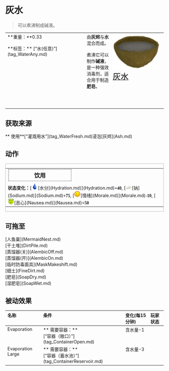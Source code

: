 # 灰水  
> 可以煮沸制成碱液。  
  
<table class="table table-bordered" data-toggle="table"  data-show-header="false"><thead style="display:none"><tr ><th  style="width:50%;text-align:left;vertical-align:top;"  >title</th><th  style="width:50%;text-align:left;vertical-align:top;"  ></th></tr></thead><tr ><td  style="width:50%;text-align:left;vertical-align:top;"  >**重量：**0.33<br><br>**标签：**	[“水(任意)”](tag_WaterAny.md)</td><td  style="width:50%;text-align:left;vertical-align:top;"  ><div style="float:right; margin:5px"><div class="gamecard" style="width:150px; height:225px;"><a href="LQ_AshWater.md" style="color:black"><img decoding="async" src="../wiki/Sprite/CoconutShellAshWater.png" class="cardimage" style="max-width:150px;max-height:225px;"><span style="font-size: 25px;">灰水</span></a></div></div>由<b>灰烬</b>与<b>水</b>混合而成。<br><br>煮沸它可以制作<b>碱液</b>，是一种强效消毒剂，适合用于制造<b>肥皂</b>。</td></tr></tbody></table>  
  
## 获取来源  
<div style="display:inline-block"><div class="gamedatalist" style="text-align:left;min-width:200px;min-height:0px;"><div style="display:inline-block"><div style="display:inline-block;vertical-align:middle;">** 使用**[“灌溉用水”](tag_WaterFresh.md)浸泡</div><div style="display:inline-block;vertical-align:middle;">[灰烬](Ash.md)</div></div></div></div>  
  
## 动作  
<div  style="border:1px solid #BBB"><table><tr><td rowspan="2" style="width:200px;text-align:center;font-size:1.3em;font-weight:bold"><div style="padding:5px;border:1px dashed #333"><div>饮用</div></div></td><td></td></tr><tr><td></td></tr><tr><td colspan="2"><b>状态变化：</b>[<div style="width:20px;display:inline-block;text-align:center"><img decoding="async" src="../wiki/Sprite/Thirst.png" href="a.md" style="max-width:20px;max-height:20px;"></div>[水分](Hydration.md)](Hydration.md)<span style="font-family:ui-monospace"><b>+40</b></span>, [<div style="width:20px;display:inline-block;text-align:center"><img decoding="async" src="../wiki/Sprite/Salt.png" href="a.md" style="max-width:20px;max-height:20px;"></div>[钠](Sodium.md)](Sodium.md)<span style="font-family:ui-monospace"><b>+75</b></span>, [<div style="width:20px;display:inline-block;text-align:center"><img decoding="async" src="../wiki/Sprite/Content.png" href="a.md" style="max-width:20px;max-height:20px;"></div>[情绪](Morale.md)](Morale.md)<span style="font-family:ui-monospace"><b>-10</b></span>, [<div style="width:20px;display:inline-block;text-align:center"><img decoding="async" src="../wiki/Sprite/Dizzy.png" href="a.md" style="max-width:20px;max-height:20px;"></div>[恶心](Nausea.md)](Nausea.md)<span style="font-family:ui-monospace"><b>+50</b></span></td></tr></table></div>  
  
  
## 可拖至  
<div style="display:inline-block"><div class="gamedatalist" style="text-align:left;min-width:100px;min-height:0px;">[人鱼巢](MermaidNest.md)</div><div class="gamedatalist" style="text-align:left;min-width:100px;min-height:0px;">[干土堆](DirtPile.md)</div><div class="gamedatalist" style="text-align:left;min-width:100px;min-height:0px;">[蒸馏器(关)](AlembicOff.md)</div><div class="gamedatalist" style="text-align:left;min-width:100px;min-height:0px;">[蒸馏器(开)](AlembicOn.md)</div><div class="gamedatalist" style="text-align:left;min-width:100px;min-height:0px;">[临时防毒面具](MaskMakeshift.md)</div><div class="gamedatalist" style="text-align:left;min-width:100px;min-height:0px;">[细土](FineDirt.md)</div><div class="gamedatalist" style="text-align:left;min-width:100px;min-height:0px;">[肥皂](SoapDry.md)</div><div class="gamedatalist" style="text-align:left;min-width:100px;min-height:0px;">[湿肥皂](SoapWet.md)</div></div>  
  
## 被动效果  
<table class="table table-bordered" data-toggle="table"  ><thead style=""><tr ><th  style="text-align:left;vertical-align:top;"  >名称</th><th  style="text-align:left;vertical-align:top;"  >条件</th><th  style="text-align:left;vertical-align:top;"  >变化(每15分钟)</th><th  style="text-align:left;vertical-align:top;"  data-sortable="true"  >玩家状态</th></tr></thead><tr ><td  style="text-align:left;vertical-align:top;"  >Evaporation</td><td  style="text-align:left;vertical-align:top;"  >** 需要容器：**<br>[“容器（敞口）”](tag_ContainerOpen.md)</td><td  style="text-align:left;vertical-align:top;"  >含水量-1</td><td  style="text-align:left;vertical-align:top;"  ></td></tr><tr ><td  style="text-align:left;vertical-align:top;"  >Evaporation Large</td><td  style="text-align:left;vertical-align:top;"  >** 需要容器：**<br>[“容器（蓄水池）”](tag_ContainerReservoir.md)</td><td  style="text-align:left;vertical-align:top;"  >含水量-3</td><td  style="text-align:left;vertical-align:top;"  ></td></tr></tbody></table>  
  


<script>document.title="灰水 - 卡牌生存百科 Card Survival Wiki";</script>